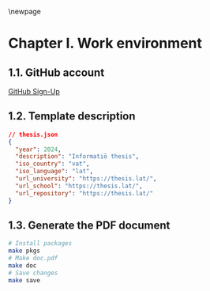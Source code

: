\newpage

# Chapter I. Work environment

## 1.1. GitHub account

[GitHub Sign-Up](https://github.com/signup)

## 1.2. Template description

```json
// thesis.json
{
  "year": 2024,
  "description": "Informatiō thesis",
  "iso_country": "vat",
  "iso_language": "lat",
  "url_university": "https://thesis.lat/",
  "url_school": "https://thesis.lat/",
  "url_repository": "https://thesis.lat/"
}
```

## 1.3. Generate the PDF document

```bash
# Install packages
make pkgs
# Make doc.pdf
make doc
# Save changes
make save
```